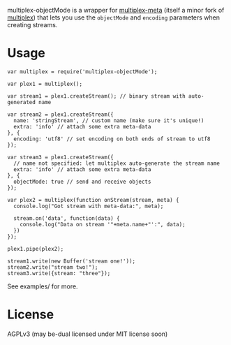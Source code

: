 
multiplex-objectMode is a wrapper for [multiplex-meta](https://github.com/biobricks/multiplex-meta) (itself a minor fork of [multiplex](https://github.com/maxogden/multiplex)) that lets you use the `objectMode` and `encoding` parameters when creating streams.

# Usage

```
var multiplex = require('multiplex-objectMode');

var plex1 = multiplex();

var stream1 = plex1.createStream(); // binary stream with auto-generated name

var stream2 = plex1.createStream({ 
  name: 'stringStream', // custom name (make sure it's unique!)
  extra: 'info' // attach some extra meta-data
}, {
  encoding: 'utf8' // set encoding on both ends of stream to utf8
});

var stream3 = plex1.createStream({ 
  // name not specified: let multiplex auto-generate the stream name
  extra: 'info' // attach some extra meta-data
}, {
  objectMode: true // send and receive objects
});
 
var plex2 = multiplex(function onStream(stream, meta) {
  console.log("Got stream with meta-data:", meta);

  stream.on('data', function(data) {
    console.log("Data on stream '"+meta.name+"':", data);
  })
});
 
plex1.pipe(plex2);
 
stream1.write(new Buffer('stream one!'));
stream2.write("stream two!");
stream3.write({stream: "three"});
```

See examples/ for more.

# License

AGPLv3 (may be-dual licensed under MIT license soon)